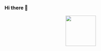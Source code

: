 ### Hi there 👋

<div id='header' align='center'>
  <img src='https://media.giphy.com/media/h408T6Y5GfmXBKW62l/giphy.gif' width='100'/>
</div>
